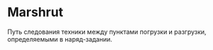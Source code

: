 # Marshrut
Путь следования техники между пунктами погрузки и разгрузки, определяемыми в наряд-задании.
